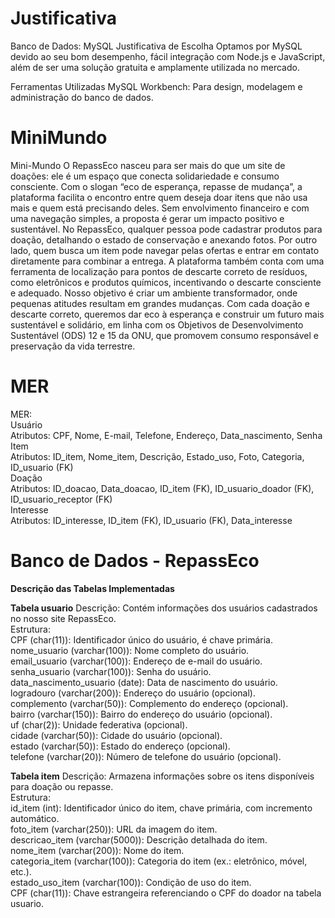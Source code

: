 # Justificativa
Banco de Dados: MySQL
Justificativa de Escolha
Optamos por MySQL devido ao seu bom desempenho, fácil integração com Node.js e JavaScript, além de ser uma solução gratuita e amplamente utilizada no mercado.

Ferramentas Utilizadas
MySQL Workbench: Para design, modelagem e administração do banco de dados.

# MiniMundo
Mini-Mundo
O RepassEco nasceu para ser mais do que um site de doações: ele é um espaço que conecta solidariedade e consumo consciente. Com o slogan “eco de esperança, repasse de mudança”, a plataforma facilita o encontro entre quem deseja doar itens que não usa mais e quem está precisando deles. Sem envolvimento financeiro e com uma navegação simples, a proposta é gerar um impacto positivo e sustentável.
No RepassEco, qualquer pessoa pode cadastrar produtos para doação, detalhando o estado de conservação e anexando fotos. Por outro lado, quem busca um item pode navegar pelas ofertas e entrar em contato diretamente para combinar a entrega. A plataforma também conta com uma ferramenta de localização para pontos de descarte correto de resíduos, como eletrônicos e produtos químicos, incentivando o descarte consciente e adequado.
Nosso objetivo é criar um ambiente transformador, onde pequenas atitudes resultam em grandes mudanças. Com cada doação e descarte correto, queremos dar eco à esperança e construir um futuro mais sustentável e solidário, em linha com os Objetivos de Desenvolvimento Sustentável (ODS) 12 e 15 da ONU, que promovem consumo responsável e preservação da vida terrestre.

# MER

MER:  
Usuário  
Atributos: CPF, Nome, E-mail, Telefone, Endereço, Data_nascimento, Senha  
Item  
Atributos: ID_item, Nome_item, Descrição, Estado_uso, Foto, Categoria, ID_usuario (FK)  
Doação  
Atributos: ID_doacao, Data_doacao, ID_item (FK), ID_usuario_doador (FK), ID_usuario_receptor (FK)  
Interesse  
Atributos: ID_interesse, ID_item (FK), ID_usuario (FK), Data_interesse  

# Banco de Dados - RepassEco

**Descrição das Tabelas Implementadas**

**Tabela usuario**
Descrição: Contém informações dos usuários cadastrados no nosso site RepassEco.  
Estrutura:  
CPF (char(11)): Identificador único do usuário, é chave primária.  
nome_usuario (varchar(100)): Nome completo do usuário.  
email_usuario (varchar(100)): Endereço de e-mail do usuário.  
senha_usuario (varchar(100)): Senha do usuário.  
data_nascimento_usuario (date): Data de nascimento do usuário.  
logradouro (varchar(200)): Endereço do usuário (opcional).  
complemento (varchar(50)): Complemento do endereço (opcional).  
bairro (varchar(150)): Bairro do endereço do usuário (opcional).  
uf (char(2)): Unidade federativa (opcional).  
cidade (varchar(50)): Cidade do usuário (opcional).  
estado (varchar(50)): Estado do endereço (opcional).  
telefone (varchar(20)): Número de telefone do usuário (opcional).  

**Tabela item**
Descrição: Armazena informações sobre os itens disponíveis para doação ou repasse.  
Estrutura:  
id_item (int): Identificador único do item, chave primária, com incremento automático.  
foto_item (varchar(250)): URL da imagem do item.  
descricao_item (varchar(5000)): Descrição detalhada do item.  
nome_item (varchar(200)): Nome do item.  
categoria_item (varchar(100)): Categoria do item (ex.: eletrônico, móvel, etc.).  
estado_uso_item (varchar(100)): Condição de uso do item.  
CPF (char(11)): Chave estrangeira referenciando o CPF do doador na tabela usuario.  
